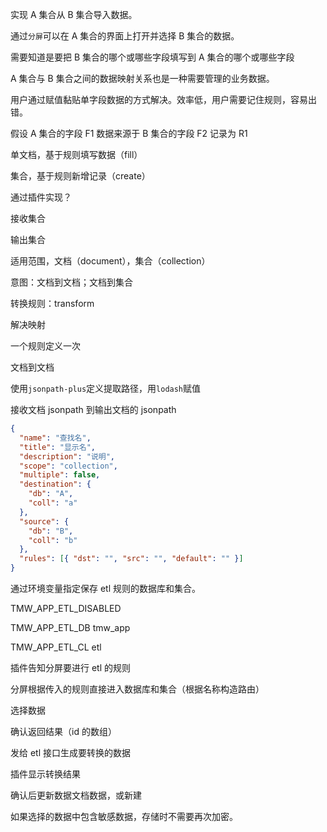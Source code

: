 实现 A 集合从 B 集合导入数据。

通过`分屏`可以在 A 集合的界面上打开并选择 B 集合的数据。

需要知道是要把 B 集合的哪个或哪些字段填写到 A 集合的哪个或哪些字段

A 集合与 B 集合之间的数据映射关系也是一种需要管理的业务数据。

用户通过赋值黏贴单字段数据的方式解决。效率低，用户需要记住规则，容易出错。

假设 A 集合的字段 F1 数据来源于 B 集合的字段 F2 记录为 R1

单文档，基于规则填写数据（fill）

集合，基于规则新增记录（create）

通过插件实现？

接收集合

输出集合

适用范围，文档（document），集合（collection）

意图：文档到文档；文档到集合

转换规则：transform

解决映射

一个规则定义一次

文档到文档

使用`jsonpath-plus`定义提取路径，用`lodash`赋值

接收文档 jsonpath 到输出文档的 jsonpath

```json
{
  "name": "查找名",
  "title": "显示名",
  "description": "说明",
  "scope": "collection",
  "multiple": false,
  "destination": {
    "db": "A",
    "coll": "a"
  },
  "source": {
    "db": "B",
    "coll": "b"
  },
  "rules": [{ "dst": "", "src": "", "default": "" }]
}
```

通过环境变量指定保存 etl 规则的数据库和集合。

TMW_APP_ETL_DISABLED

TMW_APP_ETL_DB tmw_app

TMW_APP_ETL_CL etl

插件告知分屏要进行 etl 的规则

分屏根据传入的规则直接进入数据库和集合（根据名称构造路由）

选择数据

确认返回结果（id 的数组）

发给 etl 接口生成要转换的数据

插件显示转换结果

确认后更新数据文档数据，或新建

如果选择的数据中包含敏感数据，存储时不需要再次加密。
